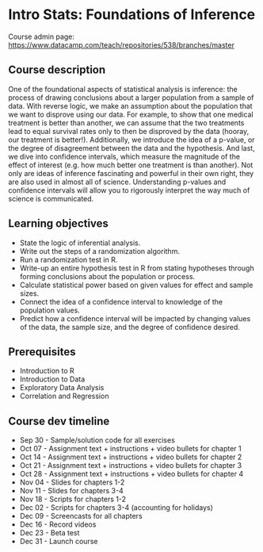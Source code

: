 # Intro Stats: Foundations of Inference

Course admin page: https://www.datacamp.com/teach/repositories/538/branches/master

## Course description

One of the foundational aspects of statistical analysis is inference: the process of drawing conclusions about a larger population from a sample of data.  With reverse logic, we make an assumption about the population that we want to disprove using our data.  For example, to show that one medical treatment is better than another, we can assume that the two treatments lead to equal survival rates only to then be disproved by the data (hooray, our treatment is better!).  Additionally, we introduce the idea of a p-value, or the degree of disagreement between the data and the hypothesis.  And last, we dive into confidence intervals, which measure the magnitude of the effect of interest (e.g. how much better one treatment is than another).  Not only are ideas of inference fascinating and powerful in their own right, they are also used in almost all of science.  Understanding p-values and confidence intervals will allow you to rigorously interpret the way much of science is communicated.

## Learning objectives

* State the logic of inferential analysis.
* Write out the steps of a randomization algorithm.
* Run a randomization test in R.
* Write-up an entire hypothesis test in R from stating hypotheses through forming conclusions about the population or process.
* Calculate statistical power based on given values for effect and sample sizes.
* Connect the idea of a confidence interval to knowledge of the population values.
* Predict how a confidence interval will be impacted by changing values of the data, the sample size, and the degree of confidence desired.

## Prerequisites

* Introduction to R
* Introduction to Data
* Exploratory Data Analysis
* Correlation and Regression

## Course dev timeline

* Sep 30 - Sample/solution code for all exercises
* Oct 07 - Assignment text + instructions + video bullets for chapter 1
* Oct 14 - Assignment text + instructions + video bullets for chapter 2
* Oct 21 - Assignment text + instructions + video bullets for chapter 3
* Oct 28 - Assignment text + instructions + video bullets for chapter 4
* Nov 04 - Slides for chapters 1-2
* Nov 11 - Slides for chapters 3-4
* Nov 18 - Scripts for chapters 1-2
* Dec 02 - Scripts for chapters 3-4 (accounting for holidays)
* Dec 09 - Screencasts for all chapters
* Dec 16 - Record videos
* Dec 23 - Beta test
* Dec 31 - Launch course

